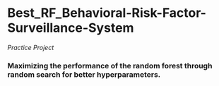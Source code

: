 # Best_RF_Behavioral-Risk-Factor-Surveillance-System
*Practice Project*
### Maximizing the performance of the random forest through random search for better hyperparameters.
